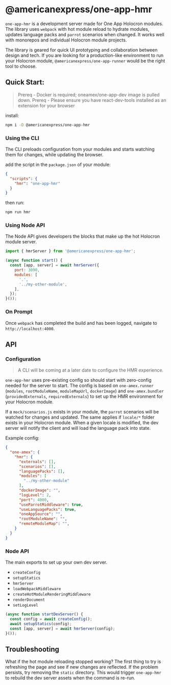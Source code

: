 # @americanexpress/one-app-hmr

`one-app-hmr` is a development server made for One App Holocron modules.
The library uses `webpack` with hot module reload to hydrate modules,
updates language packs and `parrot` scenarios when changed.
It works well with monorepos and individual Holocron module projects.

The library is geared for quick UI prototyping and collaboration
between design and tech. If you are looking for a production-like
environment to run your Holocron module, `@americanexpress/one-app-runner`
would be the right tool to choose.

## Quick Start:

> Prereq - Docker is required; oneamex/one-app-dev image is pulled down.
> Prereq - Please ensure you have react-dev-tools installed as an extension for your browser

install:

```bash
npm i -D @americanexpress/one-app-hmr
```

### Using the CLI

The CLI preloads configuration from  your modules and starts watching them for changes,
while updating the browser.

add the script in the `package.json` of your module:

```json
{
  "scripts": {
    "hmr": "one-app-hmr"
  }
}
```

then run:

```bash
npm run hmr
```

### Using Node API

The Node API gives developers the blocks that make up the hot Holocron module server.

```js
import { hmrServer } from '@americanexpress/one-app-hmr';

(async function start() {
  const [app, server] = await hmrServer({
    port: 3090,
    modules: [
      '.',
      '../my-other-module',
    ],
  });
}());
```

### On Prompt

Once `webpack` has completed the build and has been logged, navigate to `http://localhost:4000`.

## API

### Configuration

> A CLI will be coming at a later date to configure the HMR experience.

`one-app-hmr` uses pre-existing config so should start with zero-config needed for the server to start.
The config is based on `one-amex.runner` (`modules`, `rootModuleName`, `moduleMapUrl`, `dockerImage`)
and `one-amex.bundler` (`providedExternals`, `requiredExternals`) to set up the HMR environment for your
Holocron module.

If a `mock/scenarios.js` exists in your module, the `parrot` scenarios will be watched for changes and updated.
The same applies if `locale/*` folder exists in your Holocron module. When a given locale is modified, the dev
server will notify the client and will load the language pack into state.

Example config:

```json
{
  "one-amex": {
    "hmr": {
      "externals": [],
      "scenarios": [],
      "languagePacks": [],
      "modules": [
        "../my-other-module"
      ],
      "dockerImage": "",
      "logLevel": 2,
      "port": 4000,
      "useParrotMiddleware": true,
      "useLanguagePacks": true,
      "oneAppSource": "",
      "rootModuleName": "",
      "remoteModuleMap": "",
    }
  }
}
```

### Node API

The main exports to set up your own dev server.

* `createConfig`
* `setupStatics`
* `hmrServer`
* `loadWebpackMiddleware`
* `createHotModuleRenderingMiddleware`
* `renderDocument`
* `setLogLevel`

```js
(async function startDevServer() {
  const config = await createConfig();
  await setupStatics(config);
  const [app, server] = await hmrServer(config);
}());
```

## Troubleshooting

What if the hot module reloading stopped working? The first thing to
try is refreshing the page and see if new changes are reflected.
If the problem persists, try removing the `static` directory.
This would trigger `one-app-hmr` to rebuild the dev server assets
when the command is re-run.
